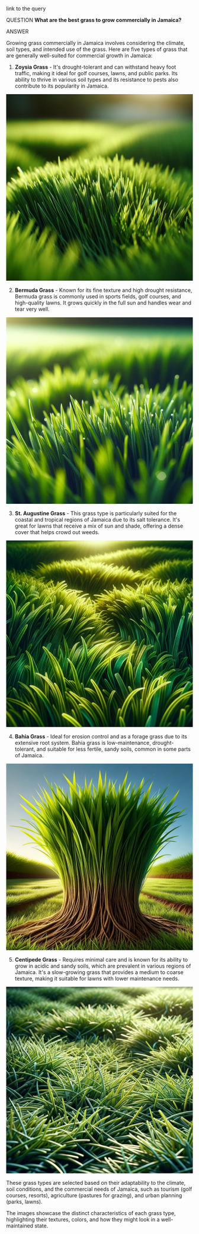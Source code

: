 link to the query


QUESTION
**What are the  best grass to grow commercially in Jamaica?**

ANSWER

Growing grass commercially in Jamaica involves considering the climate, soil types, and intended use of the grass. Here are five types of grass that are generally well-suited for commercial growth in Jamaica:

1. **Zoysia Grass** - It's drought-tolerant and can withstand heavy foot traffic, making it ideal for golf courses, lawns, and public parks. Its ability to thrive in various soil types and its resistance to pests also contribute to its popularity in Jamaica.

![](./images/Zoysia-grass.webp)

2. **Bermuda Grass** - Known for its fine texture and high drought resistance, Bermuda grass is commonly used in sports fields, golf courses, and high-quality lawns. It grows quickly in the full sun and handles wear and tear very well.

![](./images/Bermuda-grass.webp)

3. **St. Augustine Grass** - This grass type is particularly suited for the coastal and tropical regions of Jamaica due to its salt tolerance. It's great for lawns that receive a mix of sun and shade, offering a dense cover that helps crowd out weeds.

![](./images/St_Augustine-grass.webp)

4. **Bahia Grass** - Ideal for erosion control and as a forage grass due to its extensive root system. Bahia grass is low-maintenance, drought-tolerant, and suitable for less fertile, sandy soils, common in some parts of Jamaica.

![](./images/Bahia-grass.webp)

5. **Centipede Grass** - Requires minimal care and is known for its ability to grow in acidic and sandy soils, which are prevalent in various regions of Jamaica. It's a slow-growing grass that provides a medium to coarse texture, making it suitable for lawns with lower maintenance needs.

![](./images/Centipede-grass.webp)

These grass types are selected based on their adaptability to the climate, soil conditions, and the commercial needs of Jamaica, such as tourism (golf courses, resorts), agriculture (pastures for grazing), and urban planning (parks, lawns).

The images showcase the distinct characteristics of each grass type, highlighting their textures, colors, and how they might look in a well-maintained state.
